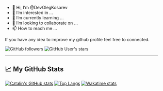 - 👋 Hi, I’m @DevOlegKosarev
- 👀 I’m interested in ...
- 🌱 I’m currently learning ...
- 💞️ I’m looking to collaborate on ...
- 📫 How to reach me ...

<!---
DevOlegKosarev/DevOlegKosarev is a ✨ special ✨ repository because its `README.md` (this file) appears on your GitHub profile.
You can click the Preview link to take a look at your changes.
--->

If you have any idea to improve my github profile feel free to connected.

![GitHub followers](https://img.shields.io/github/followers/DevOlegKosarev?style=social)
![GitHub User's stars](https://img.shields.io/github/stars/DevOlegKosarev?style=social)

---

## &#x1f4c8; My GitHub Stats


[![Catalin's GitHub stats](https://github-readme-stats.vercel.app/api?username=DevOlegKosarev&theme=radical)](https://github.com/anuraghazra/github-readme-stats)
[![Top Langs](https://github-readme-stats.vercel.app/api/top-langs/?username=DevOlegKosarev&theme=radical)](https://github.com/anuraghazra/github-readme-stats)
[![Wakatime stats](https://github-readme-stats.vercel.app/api/wakatime?username=DevOlegKosarev&theme=radical)](https://github.com/anuraghazra/github-readme-stats)
